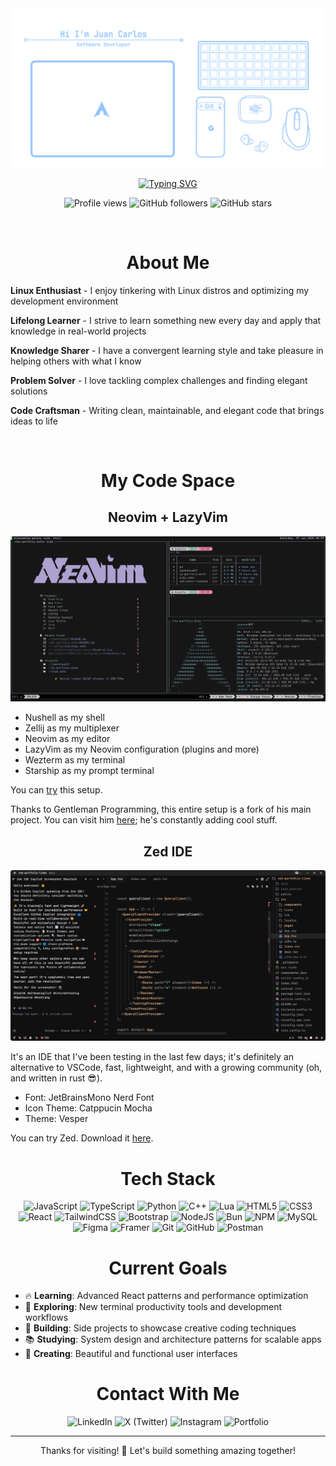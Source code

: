<div align="center">
  <img src="./assets/header.png" alt="Juan Carlos" />

  <br/>

[![Typing SVG](https://readme-typing-svg.herokuapp.com?font=Fira+Code&size=24&duration=3000&pause=1000&color=61DAFB&center=true&vCenter=true&width=600&lines=Full+Stack+Developer+%F0%9F%9A%80;Linux+Enthusiast+%F0%9F%90%A7;Always+Learning+Something+New+%F0%9F%A7%A0;Need+help+centering+that+div%3F+%F0%9F%98%89)](https://git.io/typing-svg)

</div>

<p align="center">
  <img src="https://komarev.com/ghpvc/?username=juancholopes&label=Profile%20views&color=9F7AEA&style=flat" alt="Profile views" />
  <img alt="GitHub followers" src="https://img.shields.io/github/followers/juancholopes?style=social">
  <img alt="GitHub stars" src="https://img.shields.io/github/stars/juancholopes?style=social">
</p>

<br/>

<div align="center">
  <h1>About Me</h1>
</div>

 **Linux Enthusiast** - I enjoy tinkering with Linux distros and optimizing my development environment

 **Lifelong Learner** - I strive to learn something new every day and apply that knowledge in real-world projects

 **Knowledge Sharer** - I have a convergent learning style and take pleasure in helping others with what I know

 **Problem Solver** - I love tackling complex challenges and finding elegant solutions

 **Code Craftsman** - Writing clean, maintainable, and elegant code that brings ideas to life

<br clear="right"/>

<div align="center">
  <h1>My Code Space</h1>
</div>

<div align="center">
  <h2>Neovim + LazyVim</h2>
</div>

<div align="center">
  <img src="assets/neovim.png" alt="Neovim Preview" />
</div>

- Nushell as my shell
- Zellij as my multiplexer
- Neovim as my editor
- LazyVim as my Neovim configuration (plugins and more)
- Wezterm as my terminal
- Starship as my prompt terminal

You can [try](https://github.com/juancholops/nvim.dots) this setup.

Thanks to Gentleman Programming, this entire setup is a fork of his main project.
You can visit him [here](https://github.com/Gentleman-Programming/Gentleman.Dots); he's constantly adding cool stuff.

<div align="center">
  <h2>Zed IDE</h2>
</div>

<div align="center">
  <img src="assets/zed-preview.png" alt="Zed Preview" />
</div>

It's an IDE that I've been testing in the last few days; it's definitely an alternative to VSCode, fast, lightweight, and with a growing community (oh, and written in rust 😎).

- Font: JetBrainsMono Nerd Font
- Icon Theme: Catppucin Mocha
- Theme: Vesper

You can try Zed. Download it [here](https://zed.dev/download).

<div align="center">
  <h1>Tech Stack</h1>
</div>

<p align="center">
  <img src="https://img.shields.io/badge/JavaScript-F7DF1E?style=flat-square&logo=javascript&logoColor=black" alt="JavaScript" />
  <img src="https://img.shields.io/badge/TypeScript-007ACC?style=flat-square&logo=typescript&logoColor=white" alt="TypeScript" />
  <img src="https://img.shields.io/badge/Python-3776AB?style=flat-square&logo=python&logoColor=white" alt="Python" />
  <img src="https://img.shields.io/badge/C++-00599C?style=flat-square&logo=c%2B%2B&logoColor=white" alt="C++" />
  <img src="https://img.shields.io/badge/Lua-2C2D72?style=flat-square&logo=lua&logoColor=white" alt="Lua" />
  <img src="https://img.shields.io/badge/HTML5-E34F26?style=flat-square&logo=html5&logoColor=white" alt="HTML5" />
  <img src="https://img.shields.io/badge/CSS3-1572B6?style=flat-square&logo=css3&logoColor=white" alt="CSS3" />
  <img src="https://img.shields.io/badge/React-20232A?style=flat-square&logo=react&logoColor=61DAFB" alt="React" />
  <img src="https://img.shields.io/badge/Tailwind_CSS-38B2AC?style=flat-square&logo=tailwind-css&logoColor=white" alt="TailwindCSS" />
  <img src="https://img.shields.io/badge/Bootstrap-7952B3?style=flat-square&logo=bootstrap&logoColor=white" alt="Bootstrap" />
  <img src="https://img.shields.io/badge/Node.js-339933?style=flat-square&logo=node.js&logoColor=white" alt="NodeJS" />
  <img src="https://img.shields.io/badge/Bun-000000?style=flat-square&logo=bun&logoColor=white" alt="Bun" />
  <img src="https://img.shields.io/badge/NPM-CB3837?style=flat-square&logo=npm&logoColor=white" alt="NPM" />
  <img src="https://img.shields.io/badge/MySQL-4479A1?style=flat-square&logo=mysql&logoColor=white" alt="MySQL" />
  <img src="https://img.shields.io/badge/Figma-F24E1E?style=flat-square&logo=figma&logoColor=white" alt="Figma" />
  <img src="https://img.shields.io/badge/Framer-0055FF?style=flat-square&logo=framer&logoColor=white" alt="Framer" />
  <img src="https://img.shields.io/badge/Git-F05032?style=flat-square&logo=git&logoColor=white" alt="Git" />
  <img src="https://img.shields.io/badge/GitHub-181717?style=flat-square&logo=github&logoColor=white" alt="GitHub" />
  <img src="https://img.shields.io/badge/Postman-FF6C37?style=flat-square&logo=postman&logoColor=white" alt="Postman" />
</p>

<div align="center">
  <h1>Current Goals</h1>
</div>

- 🔥 **Learning**: Advanced React patterns and performance optimization
- 🌱 **Exploring**: New terminal productivity tools and development workflows
- 🤝 **Building**: Side projects to showcase creative coding techniques
- 📚 **Studying**: System design and architecture patterns for scalable apps
- 🎨 **Creating**: Beautiful and functional user interfaces

<div align="center">
  <h1>Contact With Me</h1>
</div>

<p align="center">
  <img src="https://img.shields.io/badge/LinkedIn-0077B5?style=flat-square&logo=linkedin&logoColor=white" alt="LinkedIn" />
  <img src="https://img.shields.io/badge/X_(Twitter)-000000?style=flat-square&logo=x&logoColor=white" alt="X (Twitter)" />
  <img src="https://img.shields.io/badge/Instagram-E4405F?style=flat-square&logo=instagram&logoColor=white" alt="Instagram" />
  <img src="https://img.shields.io/badge/Portfolio-FF5722?style=flat-square&logo=firefox&logoColor=white" alt="Portfolio" />
</p>

---

<div align="center">
  Thanks for visiting! 🚀 Let's build something amazing together!
</div>
